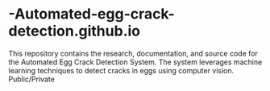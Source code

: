 # -Automated-egg-crack-detection.github.io
This repository contains the research, documentation, and source code for the Automated Egg Crack Detection System. The system leverages machine learning techniques to detect cracks in eggs using computer vision.  Public/Private
